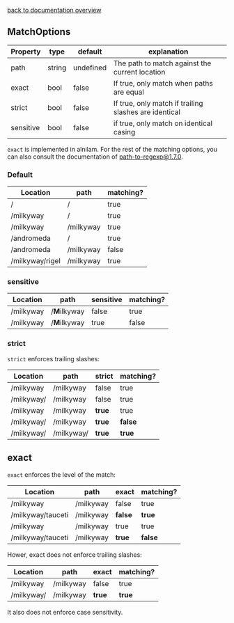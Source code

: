 [back to documentation overview](../readme.md)

## MatchOptions

| Property  | type   | default   | explanation
|-----------|--------|-----------|-------------
| path      | string | undefined | The path to match against the current location
| exact     | bool   | false     | If true, only match when paths are equal
| strict    | bool   | false     | If true, only match if trailing slashes are identical
| sensitive | bool   | false     | if true, only match on identical casing

```exact``` is implemented in alnilam. For the rest of the matching options,
you can also consult the documentation of [path-to-regexp@1.7.0](https://github.com/pillarjs/path-to-regexp/tree/v1.7.0).

### Default

| Location        | path      | matching? |
|-----------------|-----------|-----------|
| /               | /         | true      |
| /milkyway       | /         | true      |
| /milkyway       | /milkyway | true      |
| /andromeda      | /         | true      |
| /andromeda      | /milkyway | false     |
| /milkyway/rigel | /milkyway | true      |

### sensitive

| Location  | path          | sensitive | matching? |
|-----------|---------------|-----------|-----------|
| /milkyway | /**M**ilkyway | false     | true      |
| /milkyway | /**M**ilkyway | true      | false     |

### strict

```strict``` enforces trailing slashes:

| Location   | path       | strict   | matching? |
|------------|------------|----------|-----------|
| /milkyway  | /milkyway  | false    | true      |
| /milkyway/ | /milkyway  | false    | true      |
| /milkyway  | /milkyway  | **true** | true      |
| /milkyway/ | /milkyway  | **true** | **false** |
| /milkyway/ | /milkyway/ | **true** | **true**  |

## exact

```exact``` enforces the level of the match:

| Location          | path      | exact      | matching? |
|-------------------|-----------|------------|-----------|
| /milkyway         | /milkyway | false      | true      |
| /milkyway/tauceti | /milkyway | **false**  | **true**  |
| /milkyway         | /milkyway | true       | true      |
| /milkyway/tauceti | /milkyway | **true**   | **false** |

Hower, exact does not enforce trailing slashes:

| Location   | path      | exact     | matching? |
|------------|-----------|-----------|-----------|
| /milkyway  | /milkyway | false     | true      |
| /milkyway/ | /milkyway | **true**  | **true**  |

It also does not enforce case sensitivity.
